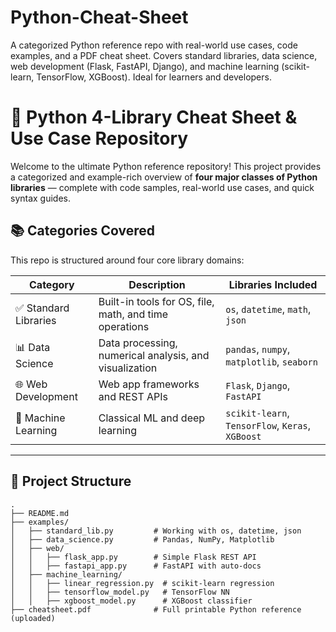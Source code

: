 # Python-Cheat-Sheet
A categorized Python reference repo with real-world use cases, code examples, and a PDF cheat sheet. Covers standard libraries, data science, web development (Flask, FastAPI, Django), and machine learning (scikit-learn, TensorFlow, XGBoost). Ideal for learners and developers.  

# 🐍 Python 4-Library Cheat Sheet & Use Case Repository

Welcome to the ultimate Python reference repository! This project provides a categorized and example-rich overview of **four major classes of Python libraries** — complete with code samples, real-world use cases, and quick syntax guides.

## 📚 Categories Covered

This repo is structured around four core library domains:

| Category               | Description                                               | Libraries Included                                      |
|------------------------|-----------------------------------------------------------|----------------------------------------------------------|
| ✅ Standard Libraries   | Built-in tools for OS, file, math, and time operations    | `os`, `datetime`, `math`, `json`                        |
| 📊 Data Science         | Data processing, numerical analysis, and visualization   | `pandas`, `numpy`, `matplotlib`, `seaborn`              |
| 🌐 Web Development      | Web app frameworks and REST APIs                         | `Flask`, `Django`, `FastAPI`                            |
| 🤖 Machine Learning     | Classical ML and deep learning                           | `scikit-learn`, `TensorFlow`, `Keras`, `XGBoost`        |

---

## 📂 Project Structure

```plaintext
.
├── README.md
├── examples/
│   ├── standard_lib.py         # Working with os, datetime, json
│   ├── data_science.py         # Pandas, NumPy, Matplotlib
│   ├── web/
│   │   ├── flask_app.py        # Simple Flask REST API
│   │   ├── fastapi_app.py      # FastAPI with auto-docs
│   ├── machine_learning/
│   │   ├── linear_regression.py  # scikit-learn regression
│   │   ├── tensorflow_model.py   # TensorFlow NN
│   │   ├── xgboost_model.py      # XGBoost classifier
├── cheatsheet.pdf              # Full printable Python reference (uploaded)

